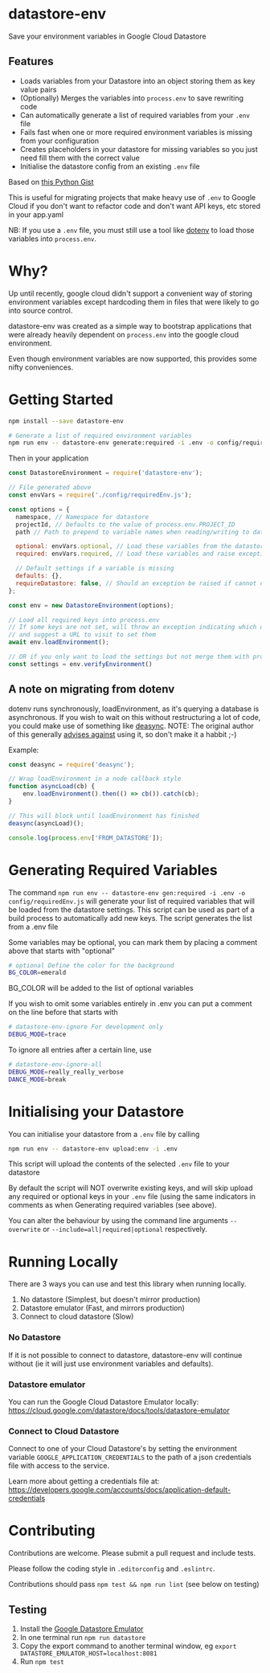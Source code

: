 # datastore-env

Save your environment variables in Google Cloud Datastore

## Features

* Loads variables from your Datastore into an object storing them as key value pairs
* (Optionally) Merges the variables into `process.env` to save rewriting code
* Can automatically generate a list of required variables from your `.env` file
* Fails fast when one or more required environment variables is missing from your configuration
* Creates placeholders in your datastore for missing variables so you just need fill them with the correct value
* Initialise the datastore config from an existing `.env` file

Based on [this Python Gist](https://gist.github.com/SpainTrain/6bf5896e6046a5d9e7e765d0defc8aa8)

This is useful for migrating projects that make heavy use of `.env` to Google Cloud
if you don't want to refactor code and don't want API keys, etc stored in your app.yaml

NB: If you use a `.env` file, you must still use a tool like [dotenv](https://github.com/motdotla/dotenv) to load those variables into `process.env`.

# Why?

Up until recently, google cloud didn't support a convenient way of storing environment variables except 
hardcoding them in files that were likely to go into source control.

datastore-env was created as a simple way to bootstrap applications that were already heavily dependent on 
`process.env` into the google cloud environment.

Even though environment variables are now supported, this provides some nifty conveniences.

# Getting Started

```sh
npm install --save datastore-env

# Generate a list of required environment variables
npm run env -- datastore-env generate:required -i .env -o config/requiredEnv.js
```
Then in your application

```js
const DatastoreEnvironment = require('datastore-env');

// File generated above
const envVars = require('./config/requiredEnv.js');

const options = {
  namespace, // Namespace for datastore
  projectId, // Defaults to the value of process.env.PROJECT_ID
  path // Path to prepend to variable names when reading/writing to datastore

  optional: envVars.optional, // Load these variables from the datastore
  required: envVars.required, // Load these variables and raise exception if not present

  // Default settings if a variable is missing
  defaults: {},
  requireDatastore: false, // Should an exception be raised if cannot connect to datastore (default: false)
};

const env = new DatastoreEnvironment(options);

// Load all required keys into process.env
// If some keys are not set, will throw an exception indicating which ones
// and suggest a URL to visit to set them
await env.loadEnvironment();

// OR if you only want to load the settings but not merge them with process.env
const settings = env.verifyEnvironment()
```

## A note on migrating from dotenv
dotenv runs synchronously, loadEnvironment, as it's querying a database is asynchronous.
If you wish to wait on this without restructuring a lot of code, you could make use
of something like [deasync](https://github.com/abbr/deasync).
NOTE: The original author of this generally [advises against](https://github.com/vkurchatkin/deasync) using it, so don't make it a habbit ;-)

Example:

```javascript
const deasync = require('deasync');

// Wrap loadEnvironment in a node callback style
function asyncLoad(cb) {
	env.loadEnvironment().then(() => cb()).catch(cb);
}

// This will block until loadEnvironment has finished
deasync(asyncLoad)();

console.log(process.env['FROM_DATASTORE']);
```

# Generating Required Variables
The command `npm run env -- datastore-env gen:required -i .env -o config/requiredEnv.js`
will generate your list of required variables that will be loaded from the
datastore settings.
This script can be used as part of a build process to automatically add new keys.
The script generates the list from a .env file

Some variables may be optional, you can mark them by placing a comment above that starts
with "optional"

``` sh
# optional Define the color for the background
BG_COLOR=emerald
```

BG_COLOR will be added to the list of optional variables

If you wish to omit some variables entirely in .env you can put a comment on
the line before that starts with

``` sh
# datastore-env-ignore For development only
DEBUG_MODE=trace
```

To ignore all entries after a certain line, use

``` sh
# datastore-env-ignore-all
DEBUG_MODE=really_really_verbose
DANCE_MODE=break
```

# Initialising your Datastore
You can initialise your datastore from a `.env` file by calling

```sh
npm run env -- datastore-env upload:env -i .env
```

This script will upload the contents of the selected `.env` file to your datastore

By default the script will NOT overwrite existing keys, and will skip upload any required
or optional keys in your `.env` file (using the same indicators in comments as when Generating
required variables (see above).

You can alter the behaviour by using the command line arguments `--overwrite` or
`--include=all|required|optional` respectively.

# Running Locally
There are 3 ways you can use and test this library when running locally.

1) No datastore (Simplest, but doesn't mirror production)
2) Datastore emulator (Fast, and mirrors production)
3) Connect to cloud datastore (Slow)

### No Datastore

If it is not possible to connect to datastore, datastore-env will continue without
(ie it will just use environment variables and defaults).

### Datastore emulator

You can run the Google Cloud Datastore Emulator locally:
<https://cloud.google.com/datastore/docs/tools/datastore-emulator>

### Connect to Cloud Datastore

Connect to one of your Cloud Datastore's by setting the environment variable
`GOOGLE_APPLICATION_CREDENTIALS` to the path of a json credentials file with access
to the service.

Learn more about getting a credentials file at:
<https://developers.google.com/accounts/docs/application-default-credentials>

# Contributing

Contributions are welcome. Please submit a pull request and include tests.

Please follow the coding style in `.editorconfig` and `.eslintrc`.

Contributions should pass `npm test && npm run lint` (see below on testing)

## Testing

1. Install the [Google Datastore Emulator](https://cloud.google.com/datastore/docs/tools/datastore-emulator)
2. In one terminal run `npm run datastore`
3. Copy the export command to another terminal window, eg `export DATASTORE_EMULATOR_HOST=localhost:8081`
4. Run `npm test`
